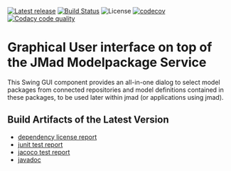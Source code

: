 [![Latest release](https://img.shields.io/github/release/jmad/jmad-modelpack-swing.svg?maxAge=1000)](https://github.com/jmad/jmad-modelpack-swing/releases)
[![Build Status](https://travis-ci.com/jmad/jmad-modelpack-swing.svg?branch=master)](https://travis-ci.com/jmad/jmad-modelpack-swing)
![License](https://img.shields.io/github/license/jmad/jmad-modelpack-swing.svg)
[![codecov](https://codecov.io/gh/jmad/jmad-modelpack-swing/branch/master/graph/badge.svg)](https://codecov.io/gh/jmad/jmad-modelpack-swing)
[![Codacy code quality](https://api.codacy.com/project/badge/Grade/b830f8eafc0441199d126967bd87d08c)](https://www.codacy.com/app/jmad/jmad-modelpack-swing?utm_source=github.com&utm_medium=referral&utm_content=jmad/jmad-modelpack-swing&utm_campaign=Badge_Grade)

# Graphical User interface on top of the JMad Modelpackage Service

This Swing GUI component provides an all-in-one dialog to select model packages from connected repositories and model definitions contained in these packages, to be used later within jmad (or applications using jmad).

## Build Artifacts of the Latest Version
 
* [dependency license report](https://jmad.io/jmad-modelpack-swing/dependency-license/index.html)
* [junit test report](https://jmad.io/jmad-modelpack-swing/tests/test/index.html)
* [jacoco test report](https://jmad.io/jmad-modelpack-swing/jacoco/test/html/index.html) 
* [javadoc](https://jmad.io/jmad-modelpack-swing/index.html)


